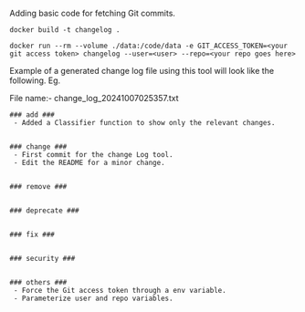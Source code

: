 Adding basic code for fetching Git commits.

```
docker build -t changelog .

docker run --rm --volume ./data:/code/data -e GIT_ACCESS_TOKEN=<your git access token> changelog --user=<user> --repo=<your repo goes here>
```



Example of a generated change log file using this tool will look like the following. Eg. 

File name:- change_log_20241007025357.txt

```
### add ###
 - Added a Classifier function to show only the relevant changes.


### change ###
 - First commit for the change Log tool.
 - Edit the README for a minor change.


### remove ###


### deprecate ###


### fix ###


### security ###


### others ###
 - Force the Git access token through a env variable.
 - Parameterize user and repo variables.
```
